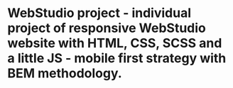 # WebStudio project - individual project of responsive WebStudio website with HTML, CSS, SCSS and a little JS - mobile first strategy with BEM methodology.
